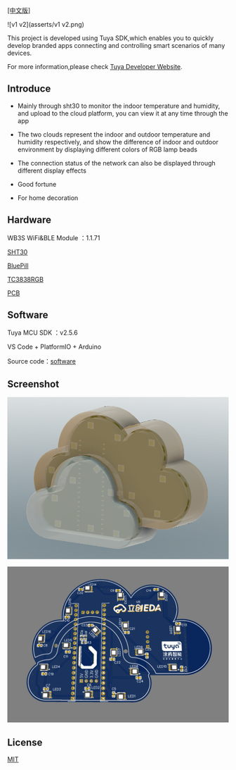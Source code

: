[[中文版]](README_cn.md)

![v1 v2](asserts/v1 v2.png)

This project is developed using Tuya SDK,which enables you to quickly develop branded apps connecting and controlling smart scenarios of many devices.

For more information,please check [Tuya Developer Website](https://developer.tuya.com/).

## Introduce

- Mainly through sht30 to monitor the indoor temperature and humidity, and upload to the cloud platform, you can view it at any time through the app
- The two clouds represent the indoor and outdoor temperature and humidity respectively, and show the difference of indoor and outdoor environment by displaying different colors of RGB lamp beads

- The connection status of the network can also be displayed through different display effects

- Good fortune

- For home decoration

## Hardware

WB3S WiFi&BLE Module ：1.1.71

[SHT30](https://item.szlcsc.com/78489.html)

[BluePill](https://github.com/WeActTC/BluePill-Plus)

[TC3838RGB](https://item.szlcsc.com/839901.html)

[PCB](https://oshwhub.com/kakaka/tu-ya-zhi-neng-yun-duo)



## Software

Tuya MCU SDK ：v2.5.6

VS Code + PlatformIO + Arduino

 Source code：[software](software)



## Screenshot

![3](asserts/3.png)

![2](asserts/2.png)



## License

[MIT](https://github.com/Modular-X-01/diy-tuya-cloud-sw/blob/main/LICENSE)